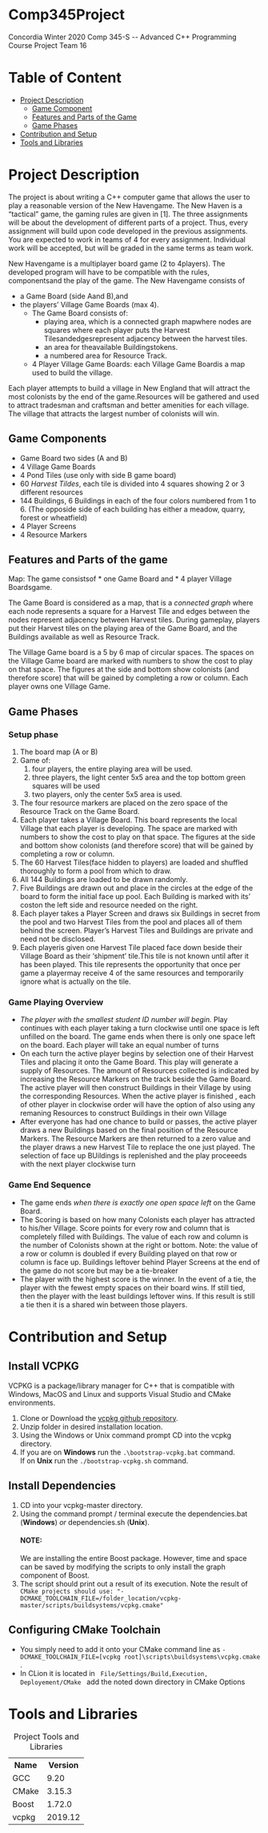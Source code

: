 # Comp345Project
Concordia Winter 2020 Comp 345-S -- Advanced C++ Programming Course Project
Team 16         

# Table of Content
<ul>
 <li><a href="#PD">Project Description</a>
     <ul>
     <li><a href="#GC">
      Game Component</a>
     </li>
      <li>
       <a href="#FP">
        Features and Parts of the Game</a>
      </li>
      <li><a href="#GP"> Game Phases </a>
      </li>
     </ul>
 </li>
 <li>
  <a href="#CS">Contribution and Setup</a>
 </li>
 <li>
  <a href="#TL"> Tools and Libraries </a>
 </li>
 </ul>
 
<p id="PD"></p> 

# Project Description

The project is about writing a C++ computer game that allows the user to play a reasonable version of the New Havengame. The New Haven is a “tactical” game, the gaming rules are given in [1]. The three assignments will be about the development of different parts of a project. Thus, every assignment will build upon code developed in the previous assignments. You are expected to work in teams of 4 for every assignment. Individual work will be accepted, but will be graded in the same terms as team work.

New Havengame is a multiplayer board game (2 to 4players). The developed program will have to be compatible with the rules, componentsand the play of the game. The New Havengame consists of 
* a Game Board (side Aand B),and 
* the players’ Village Game Boards (max 4).
  * The Game Board consists of:
    * playing area, which is a connected graph mapwhere nodes are squares where each player puts the Harvest       
    Tilesandedgesrepresent adjacency between the harvest tiles.
    * an area for theavailable Buildingstokens.
    * a numbered area for Resource Track.
  * 4 Player Village Game Boards: each Village Game Boardis a map used to build the village. 
  
Each player attempts to build a village in New England that will attract the most colonists by the end of the game.Resources will be gathered and used to attract tradesman and craftsman and better amenities for each village. The village that attracts the largest number of colonists will win.


<h2 id="GC">Game Components</h2>

 * Game Board two sides (A and B)
 * 4 Village Game Boards
 * 4 Pond Tiles (use only with side B game board)
 * 60 <em>Harvest Tildes</em>, each tile is divided into 4 squares showing 2 or 3 different resources
 * 144 Buildings, 6 Buildings in each of the four colors numbered from 1 to 6. (The opposide side of each building has either a meadow, quarry, forest or wheatfield)
 * 4 Player Screens
 * 4 Resource Markers

<h2 id="FP">Features and Parts of the game</h2>
Map: The game consistsof 
* one Game Board and 
* 4 player Village Boardsgame. 

The Game Board is considered as a map, that is a <em> connected graph</em> where each node represents a square for a Harvest Tile and edges between the nodes represent adjacency between Harvest tiles. During gameplay, players put their Harvest tiles on the playing area of the Game Board, and the Buildings available as well as Resource Track.

The Village Game board is a 5 by 6 map of circular spaces. The spaces on the Village Game board are marked with numbers to show the cost to play on that space. The figures at the side and bottom show colonists (and therefore score) that will be gained by completing a row or column. Each player owns one Village Game.

<h2 id="GP"> Game Phases </h2>
    <h3>Setup phase</h3>
    <ol>
    <li> The board map (A or B)</li>
      <li> Game of: 
        <ol>
          <li> four players, the entire playing area will be used.</li>
          <li> three players, the light center 5x5 area and the top bottom green squares will be used </li>
          <li> two players, only the center 5x5 area is used. </li>
        </ol>
        <li> The four resource markers are placed on the zero space of the Resource Track on the Game Board. </li>
        <li>Each player takes a Village Board. This board represents the local Village that each player is developing.
        The space are marked with numbers to show the cost to play on that space. The figures at the side and bottom    
        show colonists (and therefore score) that will be gained by completing a row or column.</li>
      <li>The 60 Harvest Tiles(face hidden to players) are loaded and shuffled thoroughly to form a pool from which to   
        draw.</li>
      <li>All 144 Buildings are loaded to be drawn randomly. </li>
      <li>Five Buildings are drawn out and place in the circles at the edge of the board to form the initial face up 
        pool. Each Building is marked with its’ coston  the  left  side  and  resource needed on the right.</li>
      <li>Each player takes a Player Screen and draws six Buildings in secret from the pool and two Harvest Tiles from  
        the  pool  and  places  all  of  them  behind  the  screen. Player’s Harvest Tiles and Buildings are private 
        and need not be disclosed.</li>
      <li>Each playeris given one Harvest Tile placed face down beside their Village Board as their ‘shipment’ 
        tile.This tile is not known until after it has been played. This tile represents the opportunity that once  
        per game a playermay receive  4 of the same resources and temporarily ignore what is actually on the 
        tile.</li>
      </ol></li>
      <h3>Game Playing Overview</h3>
      <ul>
        <li><em>The player with the smallest student ID number will begin.</em> Play continues with each player taking 
          a turn clockwise until one space is left unfilled on the board. The game ends when there is only one space 
          left on the board. Each player will take an equal number of turns</li>
        <li>On each turn the active player begins by selection one of their Harvest Tiles and placing it onto the Game 
          Board. This play will generate a supply of Resources. The amount of Resources collected is indicated by 
          increasing the Resource Markers on the track beside the Game Board. The active player will then construct 
          Buildings in their Village by using the corresponding Resources. When the active player is finished , each 
          of other player in clockwise order will have the option of also using any remaning Resources to construct 
          Buildings in their own Village</li>
        <li>After everyone has had one chance to build or passes, the active player draws a new Buildings based on the 
          final position of the Resource Markers. The Resource Markers are then returned to a zero value and the 
          player draws a new Harvest Tile to replace the one just played. The selection of face up BUildings is 
          replenished and the play proceeeds with the next player clockwise turn</li>
      </ul>
    
  <h3>Game End Sequence</h3>
    <ul>
      <li>The game ends <em>when there is exactly one open space left</em> on the Game Board.</li>
      <li>The Scoring  is  based  on  how  many  Colonists  each  player  has  attracted  to  his/her  Village. Score  
        points for  every  row  and column  that  is  completely filled  with  Buildings.  The  value  of each row and 
        column is the number of Colonists shown at the right or bottom. Note: the value of  a  row  or  column  is 
        doubled  if  every Building  played  on  that  row  or  column  is  face  up. Buildings leftover behind Player 
        Screens at the end of the game do not score but may be a tie-breaker</li>
      <li>The player with the highest score is the winner. In the event of a tie, the player with the fewest empty 
        spaces on their board wins. If still tied, then the player with the least buildings leftover wins. If this 
        result is still a tie then it is a shared win between those players.
      </li>
    </ul>

<p id="CS"></p>

# Contribution and Setup



<h2> Install VCPKG </h2>
<p> VCPKG is a package/library manager for C++ that is compatible with Windows, MacOS and Linux and supports Visual Studio and CMake environments. 
<ol>
 <li> Clone or Download the <a href="https://github.com/Microsoft/vcpkg">vcpkg github repository</a>. 
 </li>
 <li> Unzip folder in desired installation location. 
 </li>
 <li> Using the Windows or Unix command prompt CD into the vcpkg directory.
 </li>
 <li> If you are on <strong>Windows</strong> run the <code>.\bootstrap-vcpkg.bat</code> command. <br> If on <strong>Unix</strong> run the <code>./bootstrap-vcpkg.sh</code> command. 
 </li>
 </ol>
 
 <h2> Install Dependencies</h2>
 <ol>
 <li> CD into your vcpkg-master directory.
 </li>
 <li> Using the command prompt / terminal execute the dependencies.bat (<strong>Windows</strong>) <em>or</em> dependencies.sh (<strong>Unix</strong>). <br><h4>NOTE:</h4> We are installing the entire Boost package. However, time and space can be saved by modifying the scripts to only install the graph component of Boost. 
 </li>
 <li>
  The script should print out a result of its execution. Note the result of <code> CMake projects should use: "-DCMAKE_TOOLCHAIN_FILE=/folder_location/vcpkg-master/scripts/buildsystems/vcpkg.cmake"</code>
 </li>
</ol>
 
 <h2> Configuring CMake Toolchain </h2>
 <ul>
 <li>
  You simply need to add it onto your CMake command line as <code>-DCMAKE_TOOLCHAIN_FILE=[vcpkg root]\scripts\buildsystems\vcpkg.cmake </code>.
 </li>
 <li>In CLion it is located in <code> File/Settings/Build,Execution, Deployement/CMake </code> add the noted down directory in CMake Options
 </li> 
 </ul>
 </p>
 
 <p id="TL"></p>
 
# Tools and Libraries

<table>
    <caption> Project Tools and Libraries </caption>
    <tr>
        <th>Name</th>
        <th>Version</th>
    </tr>
    <tr>
        <td>GCC</td>
        <td>9.20</td>
    </tr>
    <tr>
     <td>CMake</td>
     <td>3.15.3</td>
    </tr>
 <tr>
  <td>Boost</td>
  <td>1.72.0</td>
 </tr>
 <td>vcpkg</td>
 <td>2019.12</td>
</table>
